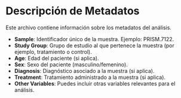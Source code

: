 # Descripción de Metadatos

Este archivo contiene información sobre los metadatos del análisis.

- **Sample**: Identificador único de la muestra. Ejemplo: PRISM.7122.
- **Study Group**: Grupo de estudio al que pertenece la muestra (por ejemplo, tratamiento o control).
- **Age**: Edad del paciente (si aplica).
- **Sex**: Sexo del paciente (masculino/femenino).
- **Diagnosis**: Diagnóstico asociado a la muestra (si aplica).
- **Treatment**: Tratamiento administrado a la muestra (si aplica).
- **Other Variables**: Puedes incluir otras variables relevantes para el análisis.
